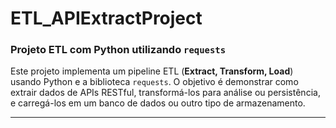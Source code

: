# ETL_APIExtractProject  
  
### Projeto ETL com Python utilizando `requests`  
  
Este projeto implementa um pipeline ETL (**Extract, Transform, Load**) usando Python e a biblioteca `requests`. O objetivo é demonstrar como extrair dados de APIs RESTful, transformá-los para análise ou persistência, e carregá-los em um banco de dados ou outro tipo de armazenamento.  

---  

